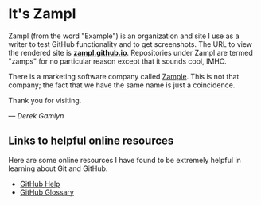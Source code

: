 # It's Zampl

Zampl (from the word "Example") is an organization and site I use as a writer to test GitHub functionality and to get screenshots. The URL to view the rendered site is **[zampl.github.io](http://zampl.github.io)**. Repositories under Zampl are termed "zamps" for no particular reason except that it sounds cool, IMHO.

There is a marketing software company called [Zample](https://www.linkedin.com/company/zampl/). This is not that company; the fact that we have the same name is just a coincidence.

Thank you for visiting.

— _Derek Gamlyn_

## Links to helpful online resources

Here are some online resources I have found to be extremely helpful in learning about Git and GitHub.

- [GitHub Help](https://help.github.com/)
- [GitHub Glossary](https://help.github.com/articles/github-glossary/)
